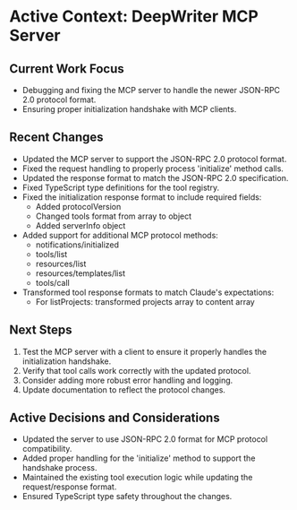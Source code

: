 # Active Context: DeepWriter MCP Server

## Current Work Focus
- Debugging and fixing the MCP server to handle the newer JSON-RPC 2.0 protocol format.
- Ensuring proper initialization handshake with MCP clients.

## Recent Changes
- Updated the MCP server to support the JSON-RPC 2.0 protocol format.
- Fixed the request handling to properly process 'initialize' method calls.
- Updated the response format to match the JSON-RPC 2.0 specification.
- Fixed TypeScript type definitions for the tool registry.
- Fixed the initialization response format to include required fields:
  - Added protocolVersion
  - Changed tools format from array to object
  - Added serverInfo object
- Added support for additional MCP protocol methods:
  - notifications/initialized
  - tools/list
  - resources/list
  - resources/templates/list
  - tools/call
- Transformed tool response formats to match Claude's expectations:
  - For listProjects: transformed projects array to content array

## Next Steps
1. Test the MCP server with a client to ensure it properly handles the initialization handshake.
2. Verify that tool calls work correctly with the updated protocol.
3. Consider adding more robust error handling and logging.
4. Update documentation to reflect the protocol changes.

## Active Decisions and Considerations
- Updated the server to use JSON-RPC 2.0 format for MCP protocol compatibility.
- Added proper handling for the 'initialize' method to support the handshake process.
- Maintained the existing tool execution logic while updating the request/response format.
- Ensured TypeScript type safety throughout the changes.
